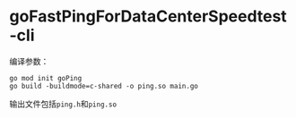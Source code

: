 # goFastPingForDataCenterSpeedtest-cli
编译参数：
```
go mod init goPing
go build -buildmode=c-shared -o ping.so main.go
```

输出文件包括`ping.h`和`ping.so`
